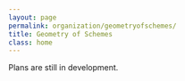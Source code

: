 ```yaml
---
layout: page
permalink: organization/geometryofschemes/
title: Geometry of Schemes
class: home
---
```


Plans are still in development.